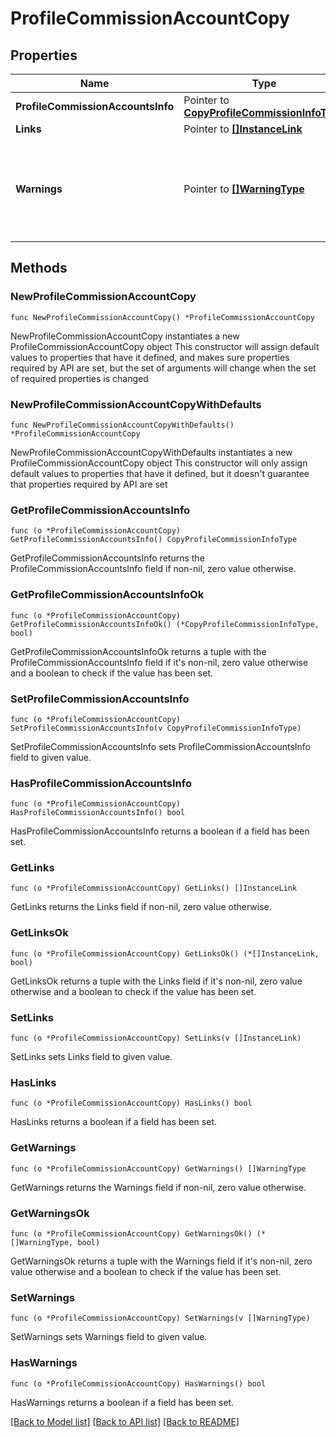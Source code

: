 # ProfileCommissionAccountCopy

## Properties

Name | Type | Description | Notes
------------ | ------------- | ------------- | -------------
**ProfileCommissionAccountsInfo** | Pointer to [**CopyProfileCommissionInfoType**](CopyProfileCommissionInfoType.md) |  | [optional] 
**Links** | Pointer to [**[]InstanceLink**](InstanceLink.md) |  | [optional] 
**Warnings** | Pointer to [**[]WarningType**](WarningType.md) | Used in conjunction with the Success element to define a business error. | [optional] 

## Methods

### NewProfileCommissionAccountCopy

`func NewProfileCommissionAccountCopy() *ProfileCommissionAccountCopy`

NewProfileCommissionAccountCopy instantiates a new ProfileCommissionAccountCopy object
This constructor will assign default values to properties that have it defined,
and makes sure properties required by API are set, but the set of arguments
will change when the set of required properties is changed

### NewProfileCommissionAccountCopyWithDefaults

`func NewProfileCommissionAccountCopyWithDefaults() *ProfileCommissionAccountCopy`

NewProfileCommissionAccountCopyWithDefaults instantiates a new ProfileCommissionAccountCopy object
This constructor will only assign default values to properties that have it defined,
but it doesn't guarantee that properties required by API are set

### GetProfileCommissionAccountsInfo

`func (o *ProfileCommissionAccountCopy) GetProfileCommissionAccountsInfo() CopyProfileCommissionInfoType`

GetProfileCommissionAccountsInfo returns the ProfileCommissionAccountsInfo field if non-nil, zero value otherwise.

### GetProfileCommissionAccountsInfoOk

`func (o *ProfileCommissionAccountCopy) GetProfileCommissionAccountsInfoOk() (*CopyProfileCommissionInfoType, bool)`

GetProfileCommissionAccountsInfoOk returns a tuple with the ProfileCommissionAccountsInfo field if it's non-nil, zero value otherwise
and a boolean to check if the value has been set.

### SetProfileCommissionAccountsInfo

`func (o *ProfileCommissionAccountCopy) SetProfileCommissionAccountsInfo(v CopyProfileCommissionInfoType)`

SetProfileCommissionAccountsInfo sets ProfileCommissionAccountsInfo field to given value.

### HasProfileCommissionAccountsInfo

`func (o *ProfileCommissionAccountCopy) HasProfileCommissionAccountsInfo() bool`

HasProfileCommissionAccountsInfo returns a boolean if a field has been set.

### GetLinks

`func (o *ProfileCommissionAccountCopy) GetLinks() []InstanceLink`

GetLinks returns the Links field if non-nil, zero value otherwise.

### GetLinksOk

`func (o *ProfileCommissionAccountCopy) GetLinksOk() (*[]InstanceLink, bool)`

GetLinksOk returns a tuple with the Links field if it's non-nil, zero value otherwise
and a boolean to check if the value has been set.

### SetLinks

`func (o *ProfileCommissionAccountCopy) SetLinks(v []InstanceLink)`

SetLinks sets Links field to given value.

### HasLinks

`func (o *ProfileCommissionAccountCopy) HasLinks() bool`

HasLinks returns a boolean if a field has been set.

### GetWarnings

`func (o *ProfileCommissionAccountCopy) GetWarnings() []WarningType`

GetWarnings returns the Warnings field if non-nil, zero value otherwise.

### GetWarningsOk

`func (o *ProfileCommissionAccountCopy) GetWarningsOk() (*[]WarningType, bool)`

GetWarningsOk returns a tuple with the Warnings field if it's non-nil, zero value otherwise
and a boolean to check if the value has been set.

### SetWarnings

`func (o *ProfileCommissionAccountCopy) SetWarnings(v []WarningType)`

SetWarnings sets Warnings field to given value.

### HasWarnings

`func (o *ProfileCommissionAccountCopy) HasWarnings() bool`

HasWarnings returns a boolean if a field has been set.


[[Back to Model list]](../README.md#documentation-for-models) [[Back to API list]](../README.md#documentation-for-api-endpoints) [[Back to README]](../README.md)


